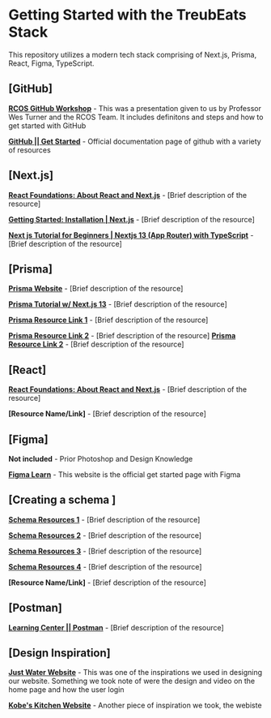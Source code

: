 # Getting Started with the TreubEats Stack

This repository utilizes a modern tech stack comprising of Next.js, Prisma, React, Figma, TypeScript.

## [GitHub]

**[RCOS GitHub Workshop](https://docs.google.com/presentation/d/1-eQ3q1j2jF8IHtqGQn_B98PfIQ4jnWncOf8XL6EONHc/edit#slide=id.g133ce440a1d_0_360)** - This was a presentation given to us by Professor Wes Turner and the RCOS Team. It includes definitons and steps and how to get started with GitHub

**[GitHub || Get Started](https://docs.github.com/en/get-started)** - Official documentation page of github with a variety of resources

## [Next.js]

**[React Foundations: About React and Next.js](https://nextjs.org/learn/react-foundations/what-is-react-and-nextjs)** - [Brief description of the resource]

**[Getting Started: Installation | Next.js](https://nextjs.org/docs/getting-started/installation)** - [Brief description of the resource]

**[Next js Tutorial for Beginners | Nextjs 13 (App Router) with TypeScript](https://www.youtube.com/watch?v=ZVnjOPwW4ZA&t=3s&ab_channel=ProgrammingwithMosh)** - [Brief description of the resource]  

## [Prisma]

**[Prisma Website](https://www.prisma.io/)** - [Brief description of the resource]

**[Prisma Tutorial w/ Next.js 13](https://youtu.be/pYTb82QMCto?si=N4My0n1IAAskXA6U)** - [Brief description of the resource]

**[Prisma Resource Link 1](https://github.com/prisma/prisma/discussions/17604)** - [Brief description of the resource]

**[Prisma Resource Link 2](https://www.prisma.io/blog/nestjs-prisma-rest-api-7D056s1BmOL0#implement-crud-operations-for-article-model)** - [Brief description of the resource]
**[Prisma Resource Link 2](https://vercel.com/guides/nextjs-prisma-postgres)** - [Brief description of the resource]

## [React] 

**[React Foundations: About React and Next.js](https://nextjs.org/learn/react-foundations/what-is-react-and-nextjs)** - [Brief description of the resource]

**[Resource Name/Link]** - [Brief description of the resource]

## [Figma]
**Not included** - Prior Photoshop and Design Knowledge

**[Figma Learn](https://help.figma.com/hc/en-us/categories/360002051613-Get-started)** - This website is the official get started page with Figma

## [Creating a schema ]

**[Schema Resources 1](https://www.holistics.io/blog/top-5-free-database-diagram-design-tools/)** - [Brief description of the resource]

**[Schema Resources 2](https://json-schema.org/learn/getting-started-step-by-step#create)** - [Brief description of the resource]

**[Schema Resources 3](https://www.holistics.io/blog/top-5-free-database-diagram-design-tools/)** - [Brief description of the resource]

**[Schema Resources 4](https://www.holistics.io/blog/top-5-free-database-diagram-design-tools/)** - [Brief description of the resource]

**[Resource Name/Link]** - [Brief description of the resource]

## [Postman]

**[Learning Center || Postman](https://learning.postman.com/docs/introduction/overview/)** - [Brief description of the resource]

## [Design Inspiration]

**[Just Water Website](https://justwater.com/)** - This was one of the inspirations we used in designing our website. Something we took note of were the design and video on the home page and how the user login

**[Kobe's Kitchen Website](https://kobeskitchen.com/)** - Another piece of inspiration we took, the webiste 